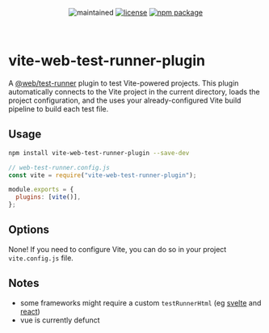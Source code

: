 <p align="center">
  <img src="https://img.shields.io/maintenance/yes/2021.svg?style=for-the-badge" alt="maintained">
  <a href="https://github.com/material-svelte/vite-web-test-runner-plugin/blob/main/LICENSE.md"><img src="https://img.shields.io/npm/l/vite-web-test-runner-plugin.svg?style=for-the-badge" alt="license"></a>
  <a href="https://www.npmjs.com/package/vite-web-test-runner-plugin"><img src="https://img.shields.io/npm/v/vite-web-test-runner-plugin.svg?style=for-the-badge" alt="npm package"></a>
</p>
<br/>

# vite-web-test-runner-plugin

A [@web/test-runner](https://modern-web.dev/docs/test-runner/overview/) plugin to test Vite-powered projects. This plugin automatically connects to the Vite project in the current directory, loads the project configuration, and the uses your already-configured Vite build pipeline to build each test file.

## Usage

```bash
npm install vite-web-test-runner-plugin --save-dev
```

```js
// web-test-runner.config.js
const vite = require("vite-web-test-runner-plugin");

module.exports = {
  plugins: [vite()],
};
```

## Options

None! If you need to configure Vite, you can do so in your project `vite.config.js` file.

## Notes

- some frameworks might require a custom `testRunnerHtml` (eg [svelte](examples/svelte/web-test-runner.config.js) and [react](examples/react/web-test-runner.config.js))
- vue is currently defunct
